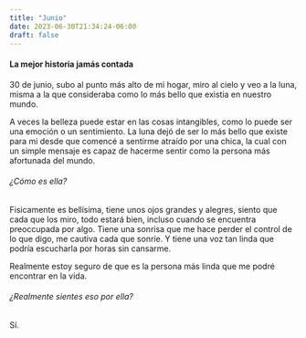 ```yaml
---
title: "Junio"
date: 2023-06-30T21:34:24-06:00
draft: false
---
```


#### La mejor historia jamás contada

30 de junio, subo al punto más alto de mi hogar, miro al cielo y veo a la luna, misma a la que consideraba como lo más bello que existia en nuestro mundo. 

A veces la belleza puede estar en las cosas intangibles, como lo puede ser una emoción o un sentimiento. La luna dejó de ser lo más bello que existe para mi desde que comencé a sentirme atraído por una chica, la cual con un simple mensaje es capaz de hacerme sentir como la persona más afortunada del mundo.

###### ¿Cómo es ella?

Fisicamente es bellísima, tiene unos ojos grandes y alegres, siento que cada que los miro, todo estará bien, incluso cuando se encuentra preoccupada por algo. Tiene una sonrisa que me hace perder el control de lo que digo, me cautiva cada que sonríe. Y tiene una voz tan linda que podría escucharla por horas sin cansarme.

Realmente estoy seguro de que es la persona más linda que me podré encontrar en la vida.

###### ¿Realmente sientes eso por ella?

Sí.